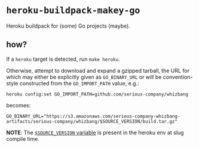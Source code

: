 # `heroku-buildpack-makey-go`

Heroku buildpack for (some) Go projects (maybe).

## how?

If a `heroku` target is detected, run `make heroku`.

Otherwise, attempt to download and expand a gzipped tarball, the URL
for which may either be explicitly given as `GO_BINARY_URL` or will
be convention-style constructed from the `GO_IMPORT_PATH` value, e.g.:

```
heroku config:set GO_IMPORT_PATH=github.com/serious-company/whizbang
```

becomes:

```
GO_BINARY_URL="https://s3.amazonaws.com/serious-company-whizbang-artifacts/serious-company/whizbang/$SOURCE_VERSION/build.tar.gz"
```

**NOTE**: The [`$SOURCE_VERSION`
variable](https://devcenter.heroku.com/articles/buildpack-api#bin-compile-summary)
is present in the heroku env at slug compile time.
